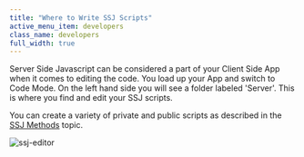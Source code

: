 ```yaml
---
title: "Where to Write SSJ Scripts"
active_menu_item: developers
class_name: developers
full_width: true
---
```



Server Side Javascript can be considered a part of your Client Side App when it comes to editing the code. You load up your App and switch to Code Mode. On the left hand side you will see a folder labeled 'Server'. This is where you find and edit your SSJ scripts.

You can create a variety of private and public scripts as described in the [SSJ Methods](/developers/user-guide/scripting-apis/server-side-scripting-overview/ssj-user-defined-methods) topic.

![ssj-editor](/img/docs/ssj-editor.zoom75.png)

